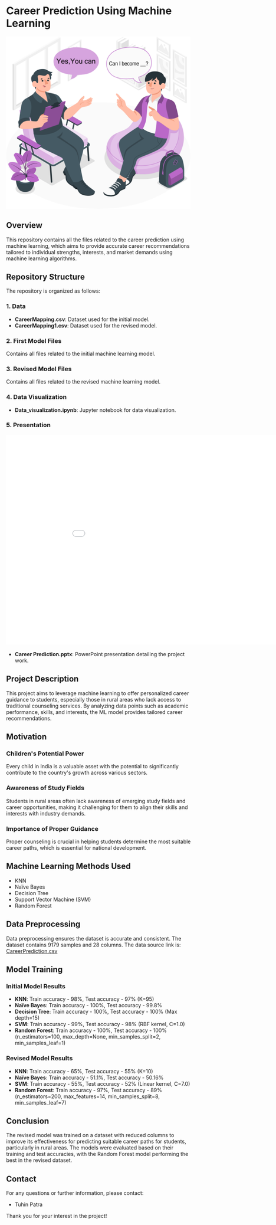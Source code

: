 # Career Prediction Using Machine Learning

<img src="Data/Picture1.png" alt="Banner" width="500"/>


## Overview

This repository contains all the files related to the career prediction using machine learning, which aims to provide accurate career recommendations tailored to individual strengths, interests, and market demands using machine learning algorithms.

## Repository Structure

The repository is organized as follows:

### 1. Data
- **CareerMapping.csv**: Dataset used for the initial model.
- **CareerMapping1.csv**: Dataset used for the revised model.

### 2. First Model Files
Contains all files related to the initial machine learning model.

### 3. Revised Model Files
Contains all files related to the revised machine learning model.

### 4. Data Visualization
- **Data_visualization.ipynb**: Jupyter notebook for data visualization.

### 5. Presentation
<iframe src="[YOUR_GOOGLE_SLIDES_EMBED_LINK](https://docs.google.com/presentation/d/e/2PACX-1vQszHHy_2wXoQUY7iq1ETN6pMMfIcNLbI5DYBkBRIj6LK-xiFMAQwTUDtXyVmtCAw/pub?start=false&loop=false&delayms=3000)" frameborder="0" width="960" height="569" allowfullscreen="true" mozallowfullscreen="true" webkitallowfullscreen="true"></iframe>

- **Career Prediction.pptx**: PowerPoint presentation detailing the project work.

## Project Description

This project aims to leverage machine learning to offer personalized career guidance to students, especially those in rural areas who lack access to traditional counseling services. By analyzing data points such as academic performance, skills, and interests, the ML model provides tailored career recommendations.

## Motivation

### Children's Potential Power
Every child in India is a valuable asset with the potential to significantly contribute to the country's growth across various sectors.

### Awareness of Study Fields
Students in rural areas often lack awareness of emerging study fields and career opportunities, making it challenging for them to align their skills and interests with industry demands.

### Importance of Proper Guidance
Proper counseling is crucial in helping students determine the most suitable career paths, which is essential for national development.

## Machine Learning Methods Used
- KNN
- Naïve Bayes
- Decision Tree
- Support Vector Machine (SVM)
- Random Forest

## Data Preprocessing
Data preprocessing ensures the dataset is accurate and consistent. The dataset contains 9179 samples and 28 columns. The data source link is: [CareerPrediction.csv](https://data.mendeley.com/datasets/5z68cvxssn/1)

## Model Training

### Initial Model Results
- **KNN**: Train accuracy - 98%, Test accuracy - 97% (K=95)
- **Naïve Bayes**: Train accuracy - 100%, Test accuracy - 99.8%
- **Decision Tree**: Train accuracy - 100%, Test accuracy - 100% (Max depth=15)
- **SVM**: Train accuracy - 99%, Test accuracy - 98% (RBF kernel, C=1.0)
- **Random Forest**: Train accuracy - 100%, Test accuracy - 100% (n_estimators=100, max_depth=None, min_samples_split=2, min_samples_leaf=1)

### Revised Model Results
- **KNN**: Train accuracy - 65%, Test accuracy - 55% (K=10)
- **Naïve Bayes**: Train accuracy - 51.1%, Test accuracy - 50.16%
- **SVM**: Train accuracy - 55%, Test accuracy - 52% (Linear kernel, C=7.0)
- **Random Forest**: Train accuracy - 97%, Test accuracy - 89% (n_estimators=200, max_features=14, min_samples_split=8, min_samples_leaf=7)

## Conclusion
The revised model was trained on a dataset with reduced columns to improve its effectiveness for predicting suitable career paths for students, particularly in rural areas. The models were evaluated based on their training and test accuracies, with the Random Forest model performing the best in the revised dataset.

## Contact
For any questions or further information, please contact:
- Tuhin Patra

Thank you for your interest in the project!
